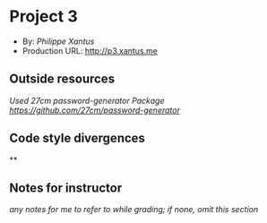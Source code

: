 # Project 3
+ By: *Philippe Xantus*
+ Production URL: <http://p3.xantus.me>

## Outside resources
*Used 27cm password-generator Package https://github.com/27cm/password-generator*

## Code style divergences
**

## Notes for instructor
*any notes for me to refer to while grading; if none, omit this section*
